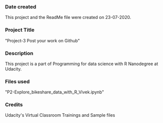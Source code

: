 ### Date created
This project and the ReadMe file were created on 23-07-2020.


### Project Title
"Project-3 Post your work on Github"


### Description
This project is a part of Programming for data science with R Nanodegree at Udacity.


### Files used
"P2-Explore_bikeshare_data_with_R_Vivek.ipynb"


### Credits
Udacity's Virtual Classroom Trainings and Sample files

